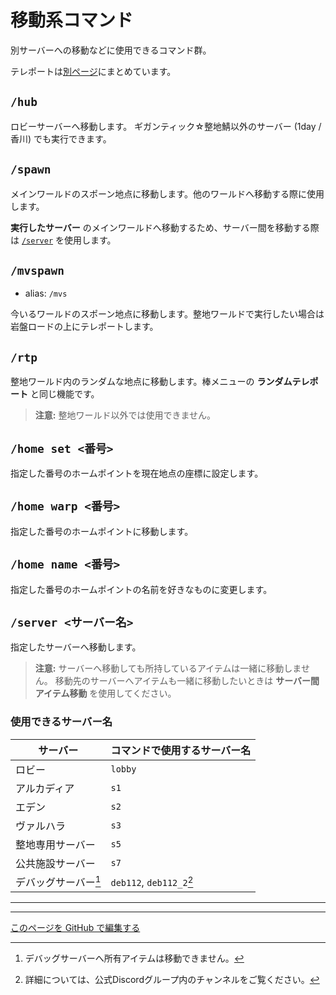 # 移動系コマンド

別サーバーへの移動などに使用できるコマンド群。

テレポートは[別ページ](./teleport.md)にまとめています。

## `/hub`

ロビーサーバーへ移動します。 ギガンティック☆整地鯖以外のサーバー (1day / 香川) でも実行できます。

## `/spawn`

メインワールドのスポーン地点に移動します。他のワールドへ移動する際に使用します。

**実行したサーバー** のメインワールドへ移動するため、サーバー間を移動する際は [`/server`](#server-サーバー名) を使用します。

## `/mvspawn`

- alias: `/mvs`

今いるワールドのスポーン地点に移動します。整地ワールドで実行したい場合は岩盤ロードの上にテレポートします。

## `/rtp`

整地ワールド内のランダムな地点に移動します。棒メニューの **ランダムテレポート** と同じ機能です。

> **注意:** 整地ワールド以外では使用できません。

## `/home set <番号>`

指定した番号のホームポイントを現在地点の座標に設定します。

## `/home warp <番号>`

指定した番号のホームポイントに移動します。

## `/home name <番号>`

指定した番号のホームポイントの名前を好きなものに変更します。

## `/server <サーバー名>`

指定したサーバーへ移動します。

> **注意:** サーバーへ移動しても所持しているアイテムは一緒に移動しません。 移動先のサーバーへアイテムも一緒に移動したいときは **サーバー間アイテム移動** を使用してください。

### 使用できるサーバー名

| サーバー | コマンドで使用するサーバー名 |
| ---- | ---- |
| ロビー | `lobby` |
| アルカディア | `s1` |
| エデン | `s2` |
| ヴァルハラ | `s3` |
| 整地専用サーバー | `s5` |
| 公共施設サーバー | `s7` |
| デバッグサーバー[^1] | `deb112`, `deb112_2`[^2] |

----

[^1]: デバッグサーバーへ所有アイテムは移動できません。
[^2]: 詳細については、公式Discordグループ内のチャンネルをご覧ください。

----

[このページを GitHub で編集する](https://github.com/GiganticMinecraft/CommandReference/edit/main/src/player/moving.md)
